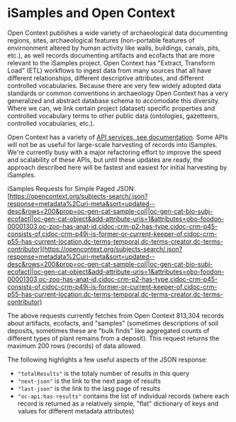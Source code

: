 # iSamples and Open Context

Open Context publishes a wide variety of archaeological data documenting regions, sites, archaeological features 
(non-portable features of envirnonment altered by human activity like walls, buildings, canals, pits, etc.), as well records
documenting artifacts and ecofacts that are more relevant to the iSamples project. Open Context has "Extract, Transform
Load" (ETL) workflows to ingest data from many sources that all have different relationships, different descriptive 
attributes, and different controlled vocabularies. Because there are very few widely adopted data standards or common 
conventions in archaeology Open Context has a very generalized and abstract database schema to accomodate this 
diversity. Where we can, we link certain project (dataset) specific properties and controlled vocabulary terms to
other public data (ontologies, gazetteers, controlled vocabularies, etc.).


Open Context has a variety of [API services, see documentation](https://opencontext.org/about/services). Some APIs will
not be as useful for large-scale harvesting of records into iSamples. We're currently
busy with a major refactoring effort to improve the speed and scalability of these APIs, but until these updates are
ready, the approach described here will be fastest and easiest for initial harvesting by iSamples.


iSamples Requests for Simple Paged JSON:
[https://opencontext.org/subjects-search/.json?response=metadata%2Curi-meta&sort=updated--desc&rows=200&prop=oc-gen-cat-sample-col||oc-gen-cat-bio-subj-ecofact||oc-gen-cat-object&add-attribute-uris=1&attributes=obo-foodon-00001303,oc-zoo-has-anat-id,cidoc-crm-p2-has-type,cidoc-crm-p45-consists-of,cidoc-crm-p49i-is-former-or-current-keeper-of,cidoc-crm-p55-has-current-location,dc-terms-temporal,dc-terms-creator,dc-terms-contributor](https://opencontext.org/subjects-search/.json?response=metadata%2Curi-meta&sort=updated--desc&rows=200&prop=oc-gen-cat-sample-col||oc-gen-cat-bio-subj-ecofact||oc-gen-cat-object&add-attribute-uris=1&attributes=obo-foodon-00001303,oc-zoo-has-anat-id,cidoc-crm-p2-has-type,cidoc-crm-p45-consists-of,cidoc-crm-p49i-is-former-or-current-keeper-of,cidoc-crm-p55-has-current-location,dc-terms-temporal,dc-terms-creator,dc-terms-contributor)

The above requests currently fetches from Open Context 813,304 records about artifacts, ecofacts, and "samples" (sometimes descriptions of soil deposits, sometimes these are "bulk finds" like aggregated counts of different types of plant remains from a deposit). This request returns the maximum 200 rows (records) of data allowed. 

The following highlights a few useful aspects of the JSON response:

  * `"totalResults"` is the totaly number of results in this query
  * `"next-json"` is the link to the next page of results
  * `"last-json"` is the link to the lasg page of results
  * `"oc-api:has-results"` contains the list of individual records (where each record is returned as a relatively simple, "flat" dictionary of keys and values for different metadata attributes)
  
 
 


